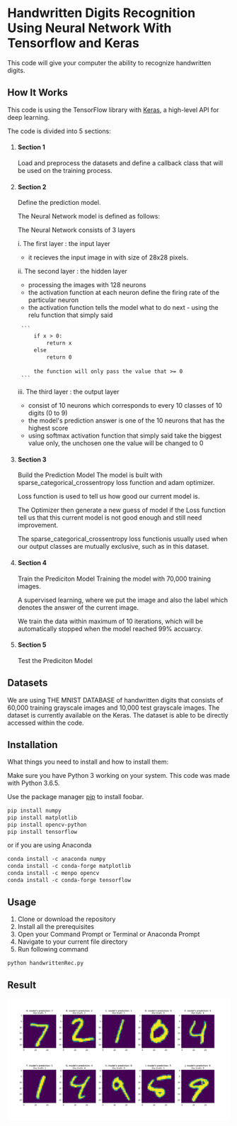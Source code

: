 # Handwritten Digits Recognition Using Neural Network With Tensorflow and Keras

This code will give your computer the ability to recognize handwritten digits.

## How It Works
This code is using the TensorFlow library with [Keras](https://www.tensorflow.org/beta/guide/keras), a high-level API for deep learning.

The code is divided into 5 sections:
1. #### Section 1
   Load and preprocess the datasets and define a callback class that will be used on the training process. 
2. #### Section 2
   Define the prediction model.

   The Neural Network model is defined as follows:

   The Neural Network consists of 3 layers

   i. The first layer : the input layer

     - it recieves the input image in with size of 28x28 pixels.

   ii. The second layer : the hidden layer
      -  processing the images with 128 neurons
      -  the activation function at each neuron define the firing rate of the particular neuron
      -  the activation function tells the model what to do next
        - using the relu function that simply said
        
        ```
            if x > 0:
                return x
            else 
                return 0

            the function will only pass the value that >= 0    
        ```
     iii. The third layer : the output layer
      -  consist of 10 neurons which corresponds to every 10 classes of 10 digits (0 to 9)
      -  the model's prediction answer is one of the 10 neurons that has the highest score
      -  using softmax activation function that simply said take the biggest value only, the unchosen one the value will be changed to 0

3. #### Section 3
   Build the Prediction Model
   The model is built with sparse_categorical_crossentropy loss function and adam optimizer.
   
   Loss function is used to tell us how good our current model is.
   
   The Optimizer then generate a new guess of model if the Loss function tell us that this current model is not good enough and still need improvement.
   
   The sparse_categorical_crossentropy loss functionis usually used when our output classes are mutually exclusive, such as in this dataset.
   
5. #### Section 4
   Train the Prediciton Model
   Training the model with 70,000 training images.
   
   A supervised learning, where we put the image and also the label which denotes the answer of the current image.
   
   We train the data within maximum of 10 iterations, which will be automatically stopped when the model reached 99% accuarcy.
7. #### Section 5
   Test the Prediciton Model



## Datasets
We are using THE MNIST DATABASE of handwritten digits that consists of 60,000 training grayscale images and 10,000 test grayscale images. The dataset is currently available on the Keras. The dataset is able to be directly accessed within the code.

## Installation
What things you need to install and how to install them:

Make sure you have Python 3 working on your system. This code was made with Python 3.6.5.

Use the package manager [pip](https://pip.pypa.io/en/stable/) to install foobar.

```
pip install numpy
pip install matplotlib
pip install opencv-python
pip install tensorflow
```
or if you are using Anaconda
```
conda install -c anaconda numpy
conda install -c conda-forge matplotlib
conda install -c menpo opencv
conda install -c conda-forge tensorflow
```

## Usage
1. Clone or download the repository
2. Install all the prerequisites
3. Open your Command Prompt or Terminal or Anaconda Prompt
4. Navigate to your current file directory
5. Run following command

```
python handwrittenRec.py
```
## Result
![Result Image](https://raw.githubusercontent.com/JoshEvan/Handwritten-Digits-Recognition-Using-Neural-Network-With-Tensorflow-and-Keras/master/handwrittenRec.PNG)

